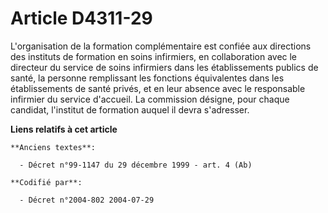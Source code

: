 # Article D4311-29

L'organisation de la formation complémentaire est confiée aux directions des instituts de formation en soins infirmiers, en
collaboration avec le directeur du service de soins infirmiers dans les établissements publics de santé, la personne
remplissant les fonctions équivalentes dans les établissements de santé privés, et en leur absence avec le responsable
infirmier du service d'accueil. La commission désigne, pour chaque candidat, l'institut de formation auquel il devra
s'adresser.

**Liens relatifs à cet article**

	**Anciens textes**:

	  - Décret n°99-1147 du 29 décembre 1999 - art. 4 (Ab)

	**Codifié par**:

	  - Décret n°2004-802 2004-07-29
